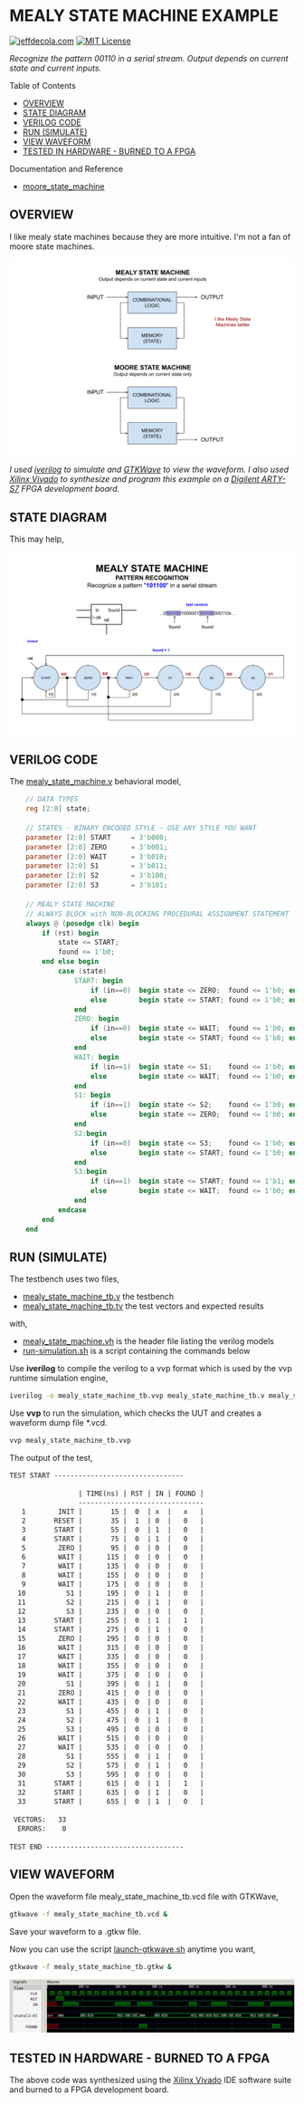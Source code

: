 # MEALY STATE MACHINE EXAMPLE

[![jeffdecola.com](https://img.shields.io/badge/website-jeffdecola.com-blue)](https://jeffdecola.com)
[![MIT License](https://img.shields.io/:license-mit-blue.svg)](https://jeffdecola.mit-license.org)

_Recognize the pattern 00110 in a serial stream.
Output depends on current state and current inputs._

Table of Contents

* [OVERVIEW](https://github.com/JeffDeCola/my-verilog-examples/tree/master/sequential-logic/finite-state-machines/mealy_state_machine#overview)
* [STATE DIAGRAM](https://github.com/JeffDeCola/my-verilog-examples/tree/master/sequential-logic/finite-state-machines/mealy_state_machine#state-diagram)
* [VERILOG CODE](https://github.com/JeffDeCola/my-verilog-examples/tree/master/sequential-logic/finite-state-machines/mealy_state_machine#verilog-code)
* [RUN (SIMULATE)](https://github.com/JeffDeCola/my-verilog-examples/tree/master/sequential-logic/finite-state-machines/mealy_state_machine#run-simulate)
* [VIEW WAVEFORM](https://github.com/JeffDeCola/my-verilog-examples/tree/master/sequential-logic/finite-state-machines/mealy_state_machine#view-waveform)
* [TESTED IN HARDWARE - BURNED TO A FPGA](https://github.com/JeffDeCola/my-verilog-examples/tree/master/sequential-logic/finite-state-machines/mealy_state_machine#tested-in-hardware---burned-to-a-fpga)

Documentation and Reference

* [moore_state_machine](https://github.com/JeffDeCola/my-verilog-examples/tree/master/sequential-logic/finite-state-machines/moore_state_machine)

## OVERVIEW

I like mealy state machines because they are more intuitive.
I'm not a fan of moore state machines.

![IMAGE - mealy-moore-state-machines.svg - IMAGE](../../../docs/pics/sequential-logic/mealy-moore-state-machines.svg)

_I used
[iverilog](https://github.com/JeffDeCola/my-cheat-sheets/tree/master/hardware/tools/simulation/iverilog-cheat-sheet)
to simulate and
[GTKWave](https://github.com/JeffDeCola/my-cheat-sheets/tree/master/hardware/tools/simulation/gtkwave-cheat-sheet)
to view the waveform. I also used
[Xilinx Vivado](https://github.com/JeffDeCola/my-cheat-sheets/tree/master/hardware/tools/synthesis/xilinx-vivado-cheat-sheet)
to synthesize and program this example on a
[Digilent ARTY-S7](https://github.com/JeffDeCola/my-cheat-sheets/tree/master/hardware/development/fpga-development-boards/digilent-arty-s7-cheat-sheet)
FPGA development board._

## STATE DIAGRAM

This may help,

![IMAGE - mealy_state_machine.svg - IMAGE](../../../docs/pics/sequential-logic/mealy_state_machine.svg)

## VERILOG CODE

The
[mealy_state_machine.v](https://github.com/JeffDeCola/my-verilog-examples/blob/master/sequential-logic/finite-state-machines/mealy_state_machine/mealy_state_machine.v)
behavioral model,

```verilog
    // DATA TYPES
    reg [2:0] state;

    // STATES - BINARY ENCODED STYLE - USE ANY STYLE YOU WANT
    parameter [2:0] START     = 3'b000;
    parameter [2:0] ZERO      = 3'b001;
    parameter [2:0] WAIT      = 3'b010;
    parameter [2:0] S1        = 3'b011;
    parameter [2:0] S2        = 3'b100;
    parameter [2:0] S3        = 3'b101;

    // MEALY STATE MACHINE
    // ALWAYS BLOCK with NON-BLOCKING PROCEDURAL ASSIGNMENT STATEMENT
    always @ (posedge clk) begin
        if (rst) begin
            state <= START;
            found <= 1'b0;
        end else begin
            case (state)
                START: begin
                    if (in==0)  begin state <= ZERO;  found <= 1'b0; end
                    else        begin state <= START; found <= 1'b0; end
                end
                ZERO: begin
                    if (in==0)  begin state <= WAIT;  found <= 1'b0; end
                    else        begin state <= START; found <= 1'b0; end
                end
                WAIT: begin
                    if (in==1)  begin state <= S1;    found <= 1'b0; end
                    else        begin state <= WAIT;  found <= 1'b0; end
                end
                S1: begin
                    if (in==1)  begin state <= S2;    found <= 1'b0; end
                    else        begin state <= ZERO;  found <= 1'b0; end
                end
                S2:begin
                    if (in==0)  begin state <= S3;    found <= 1'b0; end
                    else        begin state <= START; found <= 1'b0; end
                end
                S3:begin
                    if (in==1)  begin state <= START; found <= 1'b1; end // Found pattern
                    else        begin state <= WAIT;  found <= 1'b0; end
                end
            endcase
        end
    end
```

## RUN (SIMULATE)

The testbench uses two files,

* [mealy_state_machine_tb.v](https://github.com/JeffDeCola/my-verilog-examples/blob/master/sequential-logic/finite-state-machines/mealy_state_machine/mealy_state_machine_tb.v)
  the testbench
* [mealy_state_machine_tb.tv](https://github.com/JeffDeCola/my-verilog-examples/blob/master/sequential-logic/finite-state-machines/mealy_state_machine/mealy_state_machine_tb.tv)
  the test vectors and expected results

with,

* [mealy_state_machine.vh](https://github.com/JeffDeCola/my-verilog-examples/blob/master/sequential-logic/finite-state-machines/mealy_state_machine/mealy_state_machine.vh)
  is the header file listing the verilog models
* [run-simulation.sh](https://github.com/JeffDeCola/my-verilog-examples/blob/master/sequential-logic/finite-state-machines/mealy_state_machine/run-simulation.sh)
  is a script containing the commands below

Use **iverilog** to compile the verilog to a vvp format
which is used by the vvp runtime simulation engine,

```bash
iverilog -o mealy_state_machine_tb.vvp mealy_state_machine_tb.v mealy_state_machine.vh
```

Use **vvp** to run the simulation, which checks the UUT
and creates a waveform dump file *.vcd.

```bash
vvp mealy_state_machine_tb.vvp
```

The output of the test,

```text
TEST START --------------------------------

                 | TIME(ns) | RST | IN | FOUND |
                 -------------------------------
   1        INIT |       15 |  0  | x  |   x   |
   2       RESET |       35 |  1  | 0  |   0   |
   3       START |       55 |  0  | 1  |   0   |
   4       START |       75 |  0  | 1  |   0   |
   5        ZERO |       95 |  0  | 0  |   0   |
   6        WAIT |      115 |  0  | 0  |   0   |
   7        WAIT |      135 |  0  | 0  |   0   |
   8        WAIT |      155 |  0  | 0  |   0   |
   9        WAIT |      175 |  0  | 0  |   0   |
  10          S1 |      195 |  0  | 1  |   0   |
  11          S2 |      215 |  0  | 1  |   0   |
  12          S3 |      235 |  0  | 0  |   0   |
  13       START |      255 |  0  | 1  |   1   |
  14       START |      275 |  0  | 1  |   0   |
  15        ZERO |      295 |  0  | 0  |   0   |
  16        WAIT |      315 |  0  | 0  |   0   |
  17        WAIT |      335 |  0  | 0  |   0   |
  18        WAIT |      355 |  0  | 0  |   0   |
  19        WAIT |      375 |  0  | 0  |   0   |
  20          S1 |      395 |  0  | 1  |   0   |
  21        ZERO |      415 |  0  | 0  |   0   |
  22        WAIT |      435 |  0  | 0  |   0   |
  23          S1 |      455 |  0  | 1  |   0   |
  24          S2 |      475 |  0  | 1  |   0   |
  25          S3 |      495 |  0  | 0  |   0   |
  26        WAIT |      515 |  0  | 0  |   0   |
  27        WAIT |      535 |  0  | 0  |   0   |
  28          S1 |      555 |  0  | 1  |   0   |
  29          S2 |      575 |  0  | 1  |   0   |
  30          S3 |      595 |  0  | 0  |   0   |
  31       START |      615 |  0  | 1  |   1   |
  32       START |      635 |  0  | 1  |   0   |
  33       START |      655 |  0  | 1  |   0   |

 VECTORS:   33
  ERRORS:    0

TEST END ----------------------------------
```

## VIEW WAVEFORM

Open the waveform file mealy_state_machine_tb.vcd file with GTKWave,

```bash
gtkwave -f mealy_state_machine_tb.vcd &
```

Save your waveform to a .gtkw file.

Now you can use the script
[launch-gtkwave.sh](https://github.com/JeffDeCola/my-verilog-examples/blob/master/launch-GTKWave-script/launch-gtkwave.sh)
anytime you want,

```bash
gtkwave -f mealy_state_machine_tb.gtkw &
```

![mealy_state_machine-waveform.jpg](../../../docs/pics/sequential-logic/mealy_state_machine-waveform.jpg)

## TESTED IN HARDWARE - BURNED TO A FPGA

The above code was synthesized using the
[Xilinx Vivado](https://github.com/JeffDeCola/my-cheat-sheets/tree/master/hardware/tools/synthesis/xilinx-vivado-cheat-sheet)
IDE software suite and burned to a FPGA development board.
